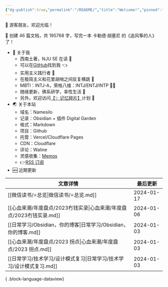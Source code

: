 ```yaml
---
{"dg-publish":true,"permalink":"/README/","title":"Welcome!","pinned":true,"tags":["home","gardenEntry"],"noteIcon":"1","created":"2023-07-14T17:22:00.770+08:00","updated":"2024-01-19T11:58:38.951+08:00"}
---
```


👋 游客朋友，欢迎光临！

<p><span>👏 创建 46 篇文档，共 195768 字，写完一本 卡勒德·胡塞尼 的《追风筝的人》了！</span></p>

- 🤔 关于我
  - 西南土著，NJU SE 在读 📖
  - 可以在[GitHub](https://github.com/XR-Y)找到我 👈
  - 实用主义践行者 🙌
  - 在极简主义和花里胡哨之间反复横跳 🤹
  - MBTI：INTJ-A，荣格八维：INTJ/ENTJ/INTP 🙋‍♂️
  - 随缘更新，佛系研学，率性生活 🎉
  - 另外，欢迎访问[【✨ 记忆碎片】](https://memos.xryu.top)计划 👀
- 🌏 关于本站
  - 域名：Namesilo
  - 记录：Obsidian + 插件 Digital Garden
  - 格式：Markdown
  - 项目：Github
  - 托管：Vercel/Cloudflare Pages
  - CDN：Cloudflare
  - 评论：Waline
  - 灵感收集：[Memos](https://usememos.com/)
  - 👉[RSS 订阅](https://xryu.top/feed.xml)
- 🆕 近期更新

| 文章详情                                             | 最后更新       |
| ------------------------------------------------ | ---------- |
| [[微信读书/⭐总览\|微信读书/⭐总览.md]]                     | 2024-01-17 |
| [[心血来潮/年度盘点/2023冇钱实录\|心血来潮/年度盘点/2023冇钱实录.md]] | 2024-01-06 |
| [[日常学习/Obsidian，你的博客\|日常学习/Obsidian，你的博客.md]] | 2024-01-03 |
| [[心血来潮/年度盘点/2023 拐点\|心血来潮/年度盘点/2023 拐点.md]]   | 2024-01-03 |
| [[日常学习/技术学习/设计模式复习\|日常学习/技术学习/设计模式复习.md]]     | 2024-01-03 |

{ .block-language-dataview}
